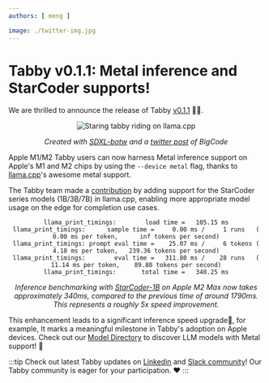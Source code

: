```yaml
---
authors: [ meng ]

image: ./twitter-img.jpg
---
```

# Tabby v0.1.1: Metal inference and StarCoder supports!

We are thrilled to announce the release of Tabby [v0.1.1](https://github.com/TabbyML/tabby/releases/tag/v0.1.1) 👏🏻.

<center>

![Staring tabby riding on llama.cpp](./staring-tabby-on-llama-cpp.png)

*Created with [SDXL-botw](https://huggingface.co/jbilcke-hf/sdxl-botw) and a [twitter post](https://twitter.com/BigCodeProject/status/1684600506658717712) of BigCode*

</center>

Apple M1/M2 Tabby users can now harness Metal inference support on Apple's M1 and M2 chips by using the `--device metal` flag, thanks to [llama.cpp](https://github.com/ggerganov/llama.cpp)'s awesome metal support.

The Tabby team made a [contribution](https://github.com/ggerganov/llama.cpp/pull/3187) by adding support for the StarCoder series models (1B/3B/7B) in llama.cpp, enabling more appropriate model usage on the edge for completion use cases.

<center>

```
llama_print_timings:        load time =   105.15 ms
llama_print_timings:      sample time =     0.00 ms /     1 runs   (    0.00 ms per token,      inf tokens per second)
llama_print_timings: prompt eval time =    25.07 ms /     6 tokens (    4.18 ms per token,   239.36 tokens per second)
llama_print_timings:        eval time =   311.80 ms /    28 runs   (   11.14 ms per token,    89.80 tokens per second)
llama_print_timings:       total time =   340.25 ms
```

*Inference benchmarking with [StarCoder-1B](https://huggingface.co/TabbyML/StarCoder-1B) on Apple M2 Max now takes approximately 340ms, compared to the previous time of around 1790ms. This represents a roughly 5x speed improvement.*

</center>


This enhancement leads to a significant inference speed upgrade🚀, for example, It marks a meaningful milestone in Tabby's adoption on Apple devices. Check out our [Model Directory](/docs/models) to discover LLM models with Metal support! 🎁

:::tip
Check out latest Tabby updates on [Linkedin](https://www.linkedin.com/company/tabbyml/) and [Slack community](https://join.slack.com/t/tabbycommunity/shared_invite/zt-1xeiddizp-bciR2RtFTaJ37RBxr8VxpA)! Our Tabby community is eager for your participation. ❤️ 
:::
